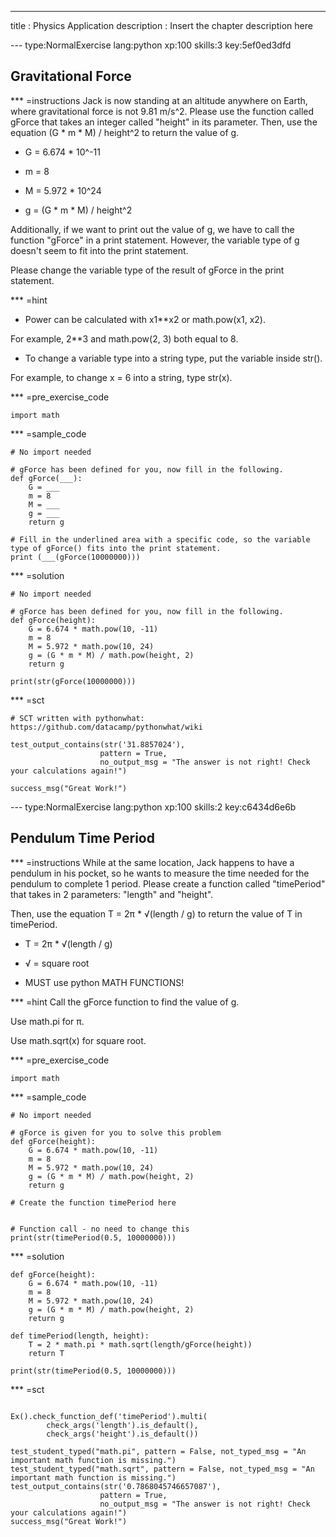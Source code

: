 ---
title       : Physics Application
description : Insert the chapter description here

--- type:NormalExercise lang:python xp:100 skills:3 key:5ef0ed3dfd
## Gravitational Force


*** =instructions
Jack is now standing at an altitude anywhere on Earth, where gravitational force is not 9.81 m/s^2. Please use the function called gForce that takes an integer called "height" in its parameter. Then, use the equation (G * m * M) / height^2 to return the value of g.

- G = 6.674 * 10^-11

- m = 8

- M = 5.972 * 10^24

- g = (G * m * M) / height^2

Additionally, if we want to print out the value of g,
we have to call the function "gForce" in a print statement.
However, the variable type of g doesn't seem to fit into the print statement.

Please change the variable type of the result of gForce in the print statement.

*** =hint
- Power can be calculated with x1**x2 or math.pow(x1, x2).

For example, 2**3 and math.pow(2, 3) both equal to 8.

- To change a variable type into a string type, put the variable inside str().

For example, to change x = 6 into a string, type str(x).

*** =pre_exercise_code
```{python}
import math
```

*** =sample_code
```{python}
# No import needed

# gForce has been defined for you, now fill in the following.
def gForce(___):
    G = ___
    m = 8
    M = ___
    g = ___
    return g
    
# Fill in the underlined area with a specific code, so the variable type of gForce() fits into the print statement.
print (___(gForce(10000000)))
```

*** =solution
```{python}
# No import needed

# gForce has been defined for you, now fill in the following.
def gForce(height):
    G = 6.674 * math.pow(10, -11)
    m = 8
    M = 5.972 * math.pow(10, 24)
    g = (G * m * M) / math.pow(height, 2)
    return g
    
print(str(gForce(10000000)))
```

*** =sct
```{python}
# SCT written with pythonwhat: https://github.com/datacamp/pythonwhat/wiki

test_output_contains(str('31.8857024'),
                    pattern = True,
                    no_output_msg = "The answer is not right! Check your calculations again!")
                    
success_msg("Great Work!")
```


--- type:NormalExercise lang:python xp:100 skills:2 key:c6434d6e6b
## Pendulum Time Period


*** =instructions
While at the same location, Jack happens to have a pendulum in his pocket, so he wants to measure the time needed for the pendulum to complete 1 period. Please create a function called "timePeriod" that takes in 2 parameters: "length" and "height".

Then, use the equation T = 2π * √(length / g)  to return the value of T in timePeriod.

- T = 2π * √(length / g)

- √ = square root

- MUST use python MATH FUNCTIONS!

*** =hint
Call the gForce function to find the value of g.

Use math.pi for π.

Use math.sqrt(x) for square root.

*** =pre_exercise_code
```{python}
import math
```

*** =sample_code
```{python}
# No import needed

# gForce is given for you to solve this problem
def gForce(height):
    G = 6.674 * math.pow(10, -11)
    m = 8
    M = 5.972 * math.pow(10, 24)
    g = (G * m * M) / math.pow(height, 2)
    return g
    
# Create the function timePeriod here


# Function call - no need to change this
print(str(timePeriod(0.5, 10000000)))
```

*** =solution
```{python}
def gForce(height):
    G = 6.674 * math.pow(10, -11)
    m = 8
    M = 5.972 * math.pow(10, 24)
    g = (G * m * M) / math.pow(height, 2)
    return g

def timePeriod(length, height):
    T = 2 * math.pi * math.sqrt(length/gForce(height))
    return T
    
print(str(timePeriod(0.5, 10000000)))
```

*** =sct
```{python}

Ex().check_function_def('timePeriod').multi(
        check_args('length').is_default(),
        check_args('height').is_default())
        
test_student_typed("math.pi", pattern = False, not_typed_msg = "An important math function is missing.")
test_student_typed("math.sqrt", pattern = False, not_typed_msg = "An important math function is missing.")
test_output_contains(str('0.7868045746657087'),
                    pattern = True,
                    no_output_msg = "The answer is not right! Check your calculations again!")
success_msg("Great Work!")
```
